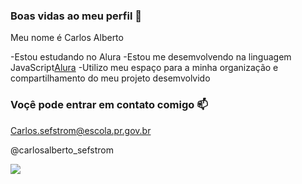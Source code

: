 ### Boas vidas ao meu perfil 💙

Meu nome é Carlos Alberto

-Estou estudando no Alura
-Estou me desemvolvendo na linguagem JavaScript[Alura](https://www.alura.com.br)
-Utilizo meu espaço para a minha organização e compartilhamento do meu projeto desemvolvido

### Voçê pode entrar em contato comigo 📫

Carlos.sefstrom@escola.pr.gov.br

@carlosalberto_sefstrom

![](https://media1.tenor.com/m/OKDt_GV1gQMAAAAC/harvesting-john-derre.gif)
